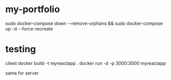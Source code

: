 # my-portfolio

sudo docker-compose down --remove-orphans  && sudo docker-compose up -d --force-recreate


# testing 
client 
docker build -t myreactapp .
docker run -d -p 3000:3000 myreactapp

same for server 
